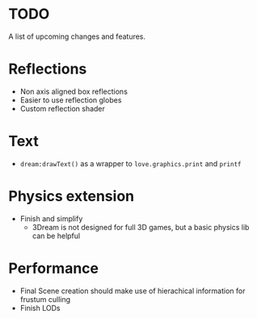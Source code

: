 # TODO
A list of upcoming changes and features.

# Reflections
* Non axis aligned box reflections
* Easier to use reflection globes
* Custom reflection shader

# Text
* `dream:drawText()` as a wrapper to `love.graphics.print` and `printf`

# Physics extension
* Finish and simplify
    * 3Dream is not designed for full 3D games, but a basic physics lib can be helpful

# Performance
* Final Scene creation should make use of hierachical information for frustum culling
* Finish LODs